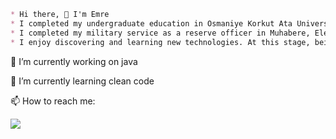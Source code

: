 
```markdown
* Hi there, 👋 I'm Emre
* I completed my undergraduate education in Osmaniye Korkut Ata University, Department of Management Information Systems in 2021.
* I completed my military service as a reserve officer in Muhabere, Electronic Information Systems (MEBS) Barracks Mamak/Ankara.
* I enjoy discovering and learning new technologies. At this stage, being a good software developer is among my goals.
```

🔭 I’m currently working on java 
                                   
🌱 I’m currently learning clean code

📫 How to reach me: 

[![](https://img.shields.io/badge/linkedin-%231E77B5.svg?&style=for-the-badge&logo=linkedin&logoColor=white)](https://www.linkedin.com/in/emre-altınay-a0054b201/)
 
 





